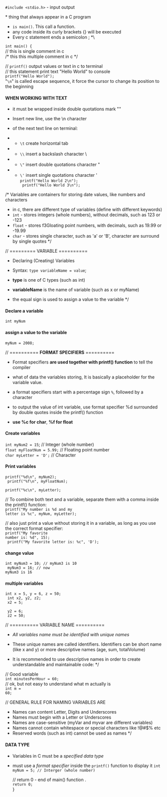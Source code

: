 <code>#include <stdio.h></code> - input output

\* thing that always appear in a C program

-   <code>is main()</code>. This call a function.
-   any code inside its curly brackets {} will be executed
-   Every c statement ends a semicolon ; *\

<code>int main() {</code> <br>
// this is single comment in c <br>
/* this this multiple comment in c */

// <code>printf()</code> output values or text in c to terminal <br>
// this statement print text "Hello World" to console <br>
<code>printf("Hello World");</code> <br>
"<code>\n</code>" is called escape sequence, it force the cursor to change its position to the beginning

#### WHEN WORKING WITH TEXT
-   it must be wrapped inside double quotations mark ""
-   Insert new line, use the \n character


-   of the next text line on terminal:
-   -   <code>\t</code> create horizontal tab
-   -   <code>\\\\</code> insert a backslash character \
-   -   <code>\\"</code> insert double quotations character \"
-   -   <code>\\'</code> insert single quotations character \' <br>
        <code>printf("Hello World 2\n"); <br>
        printf("Hello World 3\n");
        </code>

/\* Variables are containers for storing date values, like numbers and characters

-   in c, there are different type of variables (define with different keywords)
-   <code>int</code> - stores integers (whole numbers), without decimals, such as 123 or -123
-   <code>float</code> - stores f3Gloating point numbers, with decimals, such as 19.99 or -19.99
-   <code>char</code> - stores single character, such as 'a' or 'B', character are surround by single quotes \*/

// ========= VARIABLE ========== <br>
-   Declaring (Creating) Variables <br>
-   Syntax: <code>type variableName = value</code>;

-   **type** is one of C types (such as int)
-   **variableName** is the name of variable (such as x or myName)
-   the equal sign is used to assign a value to the variable \*/

#### Declare a variable <br>
<code>int myNum</code>

#### assign a value to the variable <br>
<code>myNum = 2008;</code>

// ========== **FORMAT SPECIFIERS** ========== <br>
-   Format specifiers **are used together with printf() function** to tell the compiler

-   what of data the variables storing, It is basically a placeholder for the variable value.
-   a format specifiers start with a percentage sign <code>%</code>, followed by a character
-   to output the value of int variable, use format specifier %d surrounded by double quotes inside the printf() function
-   **use %c for char**, **%f for float**

#### Create variables <br>
<code>int myNum2 = 15</code>; // Integer (whole number) <br>
<code>float myFloatNum = 5.99;</code> // Floating point number <br>
<code>char myLetter = 'D';</code> // Character

#### Print variables <br>
<code>printf("%d\n", myNum2); <br>
printf("%f\n", myFloatNum); <br>
printf("%c\n", myLetter);
</code>

// To combine both text and a variable, separate them with a comma inside the printf() function:<br>
<code>printf("My number is %d and my letter is %c", myNum, myLetter);</code> <br>

// also just print a value without storing it in a variable, as long as you use the correct format specifier: <br>
<code>printf("My favorite number is: %d", 15); <br>
printf("My favorite letter is: %c", 'D');
</code>

#### change value <br>
<code>int myNum3 = 10; // myNum3 is 10 <br>
myNum3 = 16; // now myNum3 is 16 </code>

#### multiple variables
<code>int x = 5, y = 6, z = 50; <br>
int x2, y2, z2; <br>
x2 = 5; <br>
y2 = 6; <br>
z2 = 50;
</code>

// ========== VARIABLE NAME ========== <br>
-   *All variables name must be identified with unique names* <br>
-   These unique names are called identifiers. Identifiers can be short name (like x and y) or more descriptive names (age, sum, totalVolume)

-   It is recommended to use descriptive names in order to create understandable and maintainable code: \*/

// Good variable <br>
<code>int minutesPerHour = 60;</code> <br>
// ok, but not easy to understand what m actually is <br>
<code>int m = 60;</code>

// GENERAL RULE FOR NAMING VARIABLES ARE <br>
-   Names can content Letter, Digits and Underscores
-   Names must begin with a Letter or Underscores
-   Names are case-sensitive (myVar and myvar are different variables)
-   Names cannot contain whitespace or special characters like !@#$% etc
-   Reserved words (such as int) cannot be used as names \*/

#### DATA TYPE
-   Variables in C must be a *specified data type*
-   must use a *format specifier* inside the <code>printf()</code> function to display it
`
int myNum = 5; // Interger (whole number)
`

    // return 0 - end of main() function .<br>
    <code>return 0;</code> <br>
}
